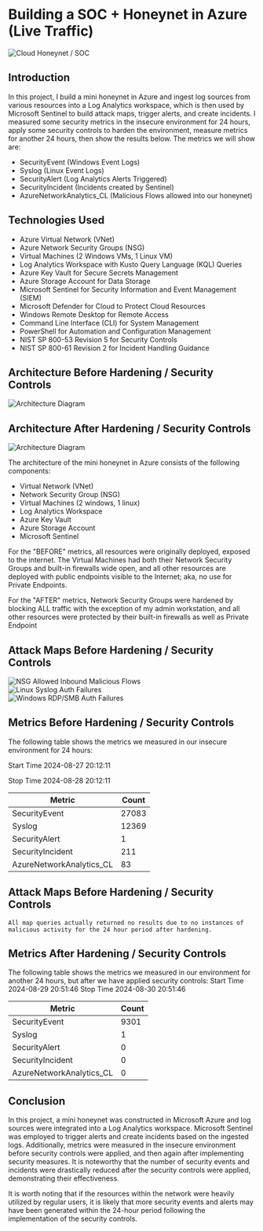 # Building a SOC + Honeynet in Azure (Live Traffic)
![Cloud Honeynet / SOC](https://i.imgur.com/xHMXEmP.jpg)
## Introduction

In this project, I build a mini honeynet in Azure and ingest log sources from various resources into a Log Analytics workspace, which is then used by Microsoft Sentinel to build attack maps, trigger alerts, and create incidents. I measured some security metrics in the insecure environment for 24 hours, apply some security controls to harden the environment, measure metrics for another 24 hours, then show the results below. The metrics we will show are:

- SecurityEvent (Windows Event Logs)
- Syslog (Linux Event Logs)
- SecurityAlert (Log Analytics Alerts Triggered)
- SecurityIncident (Incidents created by Sentinel)
- AzureNetworkAnalytics_CL (Malicious Flows allowed into our honeynet)
## Technologies Used

- Azure Virtual Network (VNet)
- Azure Network Security Groups (NSG)
- Virtual Machines (2 Windows VMs, 1 Linux VM)
- Log Analytics Workspace with Kusto Query Language (KQL) Queries
- Azure Key Vault for Secure Secrets Management
- Azure Storage Account for Data Storage
- Microsoft Sentinel for Security Information and Event Management (SIEM)
- Microsoft Defender for Cloud to Protect Cloud Resources
- Windows Remote Desktop for Remote Access
- Command Line Interface (CLI) for System Management
- PowerShell for Automation and Configuration Management
- NIST SP 800-53 Revision 5 for Security Controls
- NIST SP 800-61 Revision 2 for Incident Handling Guidance
## Architecture Before Hardening / Security Controls
![Architecture Diagram](https://i.imgur.com/oo6mAkb.jpeg)

## Architecture After Hardening / Security Controls
![Architecture Diagram](https://i.imgur.com/ERtfZjM.jpeg)

The architecture of the mini honeynet in Azure consists of the following components:

- Virtual Network (VNet)
- Network Security Group (NSG)
- Virtual Machines (2 windows, 1 linux)
- Log Analytics Workspace
- Azure Key Vault
- Azure Storage Account
- Microsoft Sentinel

For the "BEFORE" metrics, all resources were originally deployed, exposed to the internet. The Virtual Machines had both their Network Security Groups and built-in firewalls wide open, and all other resources are deployed with public endpoints visible to the Internet; aka, no use for Private Endpoints.

For the "AFTER" metrics, Network Security Groups were hardened by blocking ALL traffic with the exception of my admin workstation, and all other resources were protected by their built-in firewalls as well as Private Endpoint

## Attack Maps Before Hardening / Security Controls
![NSG Allowed Inbound Malicious Flows](https://i.imgur.com/q56j7ar.png)<br>
![Linux Syslog Auth Failures](https://i.imgur.com/CKbQDMo.png)<br>
![Windows RDP/SMB Auth Failures](https://i.imgur.com/kbvGoCd.png)<br>

## Metrics Before Hardening / Security Controls

The following table shows the metrics we measured in our insecure environment for 24 hours:

Start Time 2024-08-27 20:12:11

Stop Time 2024-08-28 20:12:11

| Metric                   | Count
| ------------------------ | -----
| SecurityEvent            | 27083
| Syslog                   | 12369
| SecurityAlert            | 1
| SecurityIncident         | 211
| AzureNetworkAnalytics_CL | 83

## Attack Maps Before Hardening / Security Controls

```All map queries actually returned no results due to no instances of malicious activity for the 24 hour period after hardening.```

## Metrics After Hardening / Security Controls

The following table shows the metrics we measured in our environment for another 24 hours, but after we have applied security controls:
Start Time 2024-08-29 20:51:46
Stop Time	2024-08-30 20:51:46

| Metric                   | Count
| ------------------------ | -----
| SecurityEvent            | 9301
| Syslog                   | 1
| SecurityAlert            | 0
| SecurityIncident         | 0
| AzureNetworkAnalytics_CL | 0

## Conclusion

In this project, a mini honeynet was constructed in Microsoft Azure and log sources were integrated into a Log Analytics workspace. Microsoft Sentinel was employed to trigger alerts and create incidents based on the ingested logs. Additionally, metrics were measured in the insecure environment before security controls were applied, and then again after implementing security measures. It is noteworthy that the number of security events and incidents were drastically reduced after the security controls were applied, demonstrating their effectiveness.

It is worth noting that if the resources within the network were heavily utilized by regular users, it is likely that more security events and alerts may have been generated within the 24-hour period following the implementation of the security controls.
